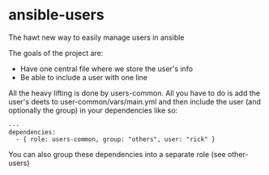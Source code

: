 ansible-users
=============

The hawt new way to easily manage users in ansible

The goals of the project are:
- Have one central file where we store the user's info
- Be able to include a user with one line

All the heavy lifting is done by users-common. All you have to do is add the
user's deets to user-common/vars/main.yml and then include the user
 (and optionally the group) in your dependencies like so:

```
---
dependencies:
  - { role: users-common, group: "others", user: "rick" }
```

You can also group these dependencies into a separate role (see other-users)
